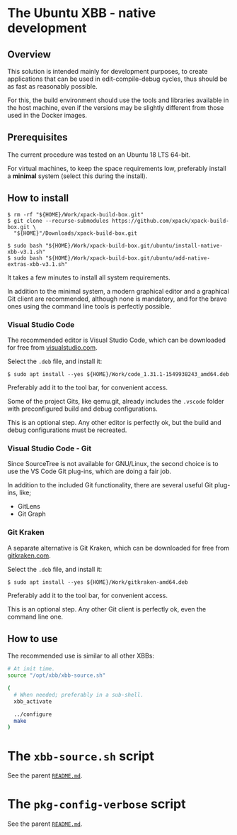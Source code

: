 # The Ubuntu XBB - native development

## Overview

This solution is intended mainly for development purposes, to create
applications that can be used in edit-compile-debug cycles, thus should
be as fast as reasonably possible.

For this, the build environment should use the tools and libraries
available in the host machine, even if the versions may be slightly
different from those used in the Docker images.

## Prerequisites

The current procedure was tested on an Ubuntu 18 LTS 64-bit.

For virtual machines, to keep the space requirements low, preferably
install a **minimal** system (select this during the install).

## How to install

```console
$ rm -rf "${HOME}/Work/xpack-build-box.git"
$ git clone --recurse-submodules https://github.com/xpack/xpack-build-box.git \
  "${HOME}"/Downloads/xpack-build-box.git

$ sudo bash "${HOME}/Work/xpack-build-box.git/ubuntu/install-native-xbb-v3.1.sh"
$ sudo bash "${HOME}/Work/xpack-build-box.git/ubuntu/add-native-extras-xbb-v3.1.sh"
```

It takes a few minutes to install all system requirements.

In addition to the minimal system, a modern graphical editor and a graphical
Git client are recommended, although none is mandatory, and for the
brave ones using the command line tools is perfectly possible.

### Visual Studio Code

The recommended editor is Visual Studio Code, which can be downloaded
for free from
[visualstudio.com](https://code.visualstudio.com/download).

Select the `.deb` file, and install it:

```console
$ sudo apt install --yes ${HOME}/Work/code_1.31.1-1549938243_amd64.deb
```

Preferably add it to the tool bar, for convenient access.

Some of the project Gits, like qemu.git, already includes
the `.vscode` folder with preconfigured
build and debug configurations.

This is an optional step. Any other editor is perfectly ok, but the
build and debug configurations must be recreated.

### Visual Studio Code - Git

Since SourceTree is not available for GNU/Linux, the second choice is
to use the VS Code Git plug-ins, which are doing a fair job.

In addition to the included Git functionality, there are several useful Git
plug-ins, like;

- GitLens
- Git Graph

### Git Kraken

A separate alternative is
Git Kraken, which can be downloaded for free from
[gitkraken.com](https://www.gitkraken.com/download).

Select the `.deb` file, and install it:

```console
$ sudo apt install --yes ${HOME}/Work/gitkraken-amd64.deb
```

Preferably add it to the tool bar, for convenient access.

This is an optional step. Any other Git client is perfectly ok,
even the command line one.

## How to use

The recommended use is similar to all other XBBs:

```bash
# At init time.
source "/opt/xbb/xbb-source.sh"

(
  # When needed; preferably in a sub-shell.
  xbb_activate

  ../configure
  make
)
```

# The `xbb-source.sh` script

See the parent [`README.md`](../README.md).

# The `pkg-config-verbose` script

See the parent [`README.md`](../README.md).

